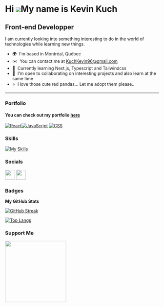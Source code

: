 Hi ![](https://user-images.githubusercontent.com/18350557/176309783-0785949b-9127-417c-8b55-ab5a4333674e.gif)My name is Kevin Kuch
==================================================================================================================================

Front-end Developper
------------------

I am currently looking into something interesting to do in the world of technologies while learning new things.

* 🌍  I'm based in Montréal, Québec
* ✉️  You can contact me at [KuchKevin96@gmail.com](mailto:kuchkevin96@gmail.com)
* 🧠  Currently learning Next.js, Typescript and Tailwindcss
* 🤝  I'm open to collaborating on interesting projects and also learn at the same time
* ⚡  I love those cute red pandas... Let me adopt them please..
------------------

### Portfolio
#### You can check out my portfolio [here](https://kevinkuch.github.io/kevin-kuch-portfolio/)

<a href="#"><img alt="React" src="https://img.shields.io/badge/React%20-%2320232a.svg?logo=react&logoColor=%2361DAFB"></a><a href="#"><img alt="JavaScript" src="https://img.shields.io/badge/JavaScript%20-%23F7DF1E.svg?logo=javascript&logoColor=black"></a> <a href="#"><img alt="CSS" src="https://img.shields.io/badge/CSS%20-%231572B6.svg?logo=css3&logoColor=white"></a>

### Skills

[![My Skills](https://skillicons.dev/icons?i=html,css,js,ts,sass,tailwind,react,nextjs,figma,xd)](https://skillicons.dev)


### Socials

<p align="left"> <a href="https://www.github.com/KevinKuch" target="_blank" rel="noreferrer"><img src="https://img.icons8.com/ios-glyphs/30/FFFFFF/github.png" width="32" height="32" /></a> <a href="https://www.linkedin.com/in/kevin-kuch/" target="_blank" rel="noreferrer"><img src="https://raw.githubusercontent.com/danielcranney/readme-generator/main/public/icons/socials/linkedin.svg" width="32" height="32" /></a></p>

### Badges

<b>My GitHub Stats</b>

[![GitHub Streak](https://streak-stats.demolab.com?user=KevinKuch&theme=dracula)](https://git.io/streak-stats)


[![Top Langs](https://github-readme-stats.vercel.app/api/top-langs/?username=KevinKuch&layout=donut&theme=dracula&hide=c%23,shaderlab)](https://github.com/KevinKuch/github-readme-stats)


### Support Me

<a href="https://www.buymeacoffee.com/kuchkevin9P"><img src="https://cdn.buymeacoffee.com/buttons/v2/default-yellow.png" width="200" /></a>
